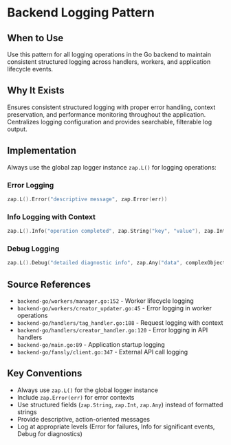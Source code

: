 # Backend Logging Pattern

## When to Use
Use this pattern for all logging operations in the Go backend to maintain consistent structured logging across handlers, workers, and application lifecycle events.

## Why It Exists
Ensures consistent structured logging with proper error handling, context preservation, and performance monitoring throughout the application. Centralizes logging configuration and provides searchable, filterable log output.

## Implementation
Always use the global zap logger instance `zap.L()` for logging operations:

### Error Logging
```go
zap.L().Error("descriptive message", zap.Error(err))
```

### Info Logging with Context
```go
zap.L().Info("operation completed", zap.String("key", "value"), zap.Int("count", total))
```

### Debug Logging
```go
zap.L().Debug("detailed diagnostic info", zap.Any("data", complexObject))
```

## Source References
- `backend-go/workers/manager.go:152` - Worker lifecycle logging
- `backend-go/workers/creator_updater.go:45` - Error logging in worker operations
- `backend-go/handlers/tag_handler.go:188` - Request logging with context
- `backend-go/handlers/creator_handler.go:120` - Error logging in API handlers
- `backend-go/main.go:89` - Application startup logging
- `backend-go/fansly/client.go:347` - External API call logging

## Key Conventions
- Always use `zap.L()` for the global logger instance
- Include `zap.Error(err)` for error contexts
- Use structured fields (`zap.String`, `zap.Int`, `zap.Any`) instead of formatted strings
- Provide descriptive, action-oriented messages
- Log at appropriate levels (Error for failures, Info for significant events, Debug for diagnostics)